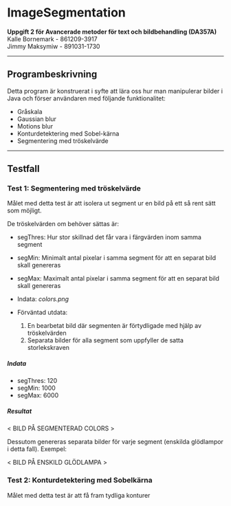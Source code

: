 # ImageSegmentation

**Uppgift 2 för Avancerade metoder för text och bildbehandling (DA357A)**  
Kalle Bornemark - 861209-3917  
Jimmy Maksymiw - 891031-1730

---

## Programbeskrivning

Detta program är konstruerat i syfte att lära oss hur man manipulerar bilder i Java och förser användaren med följande funktionalitet:

  * Gråskala
  * Gaussian blur
  * Motions blur
  * Konturdetektering med Sobel-kärna
  * Segmentering med tröskelvärde

---

## Testfall

### Test 1: Segmentering med tröskelvärde
Målet med detta test är att isolera ut segment ur en bild på ett så rent sätt som möjligt.

De tröskelvärden om behöver sättas är:
* segThres: Hur stor skillnad det får vara i färgvärden inom samma segment
* segMin: Minimalt antal pixelar i samma segment för att en separat bild skall genereras
* segMax: Maximalt antal pixelar i samma segment för att en separat bild skall genereras


* Indata: *colors.png*
* Förväntad utdata:
    1. En bearbetat bild där segmenten är förtydligade med hjälp av tröskelvärden
    2. Separata bilder för alla segment som uppfyller de satta storlekskraven

##### Indata
* segThres: 120
* segMin: 1000
* segMax: 6000

##### Resultat
< BILD PÅ SEGMENTERAD COLORS >

Dessutom genereras separata bilder för varje segment (enskilda glödlampor i detta fall). Exempel:

< BILD PÅ ENSKILD GLÖDLAMPA >


### Test 2: Konturdetektering med Sobelkärna
Målet med detta test är att få fram tydliga konturer 
